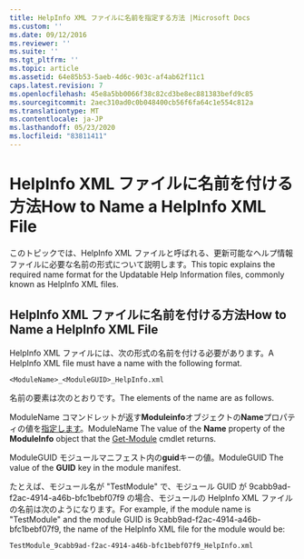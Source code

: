 ```yaml
---
title: HelpInfo XML ファイルに名前を指定する方法 |Microsoft Docs
ms.custom: ''
ms.date: 09/12/2016
ms.reviewer: ''
ms.suite: ''
ms.tgt_pltfrm: ''
ms.topic: article
ms.assetid: 64e85b53-5aeb-4d6c-903c-af4ab62f11c1
caps.latest.revision: 7
ms.openlocfilehash: 45e8a5bb0066f38c82cd3be8ec881383befd9c85
ms.sourcegitcommit: 2aec310ad0c0b048400cb56f6fa64c1e554c812a
ms.translationtype: MT
ms.contentlocale: ja-JP
ms.lasthandoff: 05/23/2020
ms.locfileid: "83811411"
---
```

# <a name="how-to-name-a-helpinfo-xml-file"></a><span data-ttu-id="11034-102">HelpInfo XML ファイルに名前を付ける方法</span><span class="sxs-lookup"><span data-stu-id="11034-102">How to Name a HelpInfo XML File</span></span>

<span data-ttu-id="11034-103">このトピックでは、HelpInfo XML ファイルと呼ばれる、更新可能なヘルプ情報ファイルに必要な名前の形式について説明します。</span><span class="sxs-lookup"><span data-stu-id="11034-103">This topic explains the required name format for the Updatable Help Information files, commonly known as HelpInfo XML files.</span></span>

## <a name="how-to-name-a-helpinfo-xml-file"></a><span data-ttu-id="11034-104">HelpInfo XML ファイルに名前を付ける方法</span><span class="sxs-lookup"><span data-stu-id="11034-104">How to Name a HelpInfo XML File</span></span>

<span data-ttu-id="11034-105">HelpInfo XML ファイルには、次の形式の名前を付ける必要があります。</span><span class="sxs-lookup"><span data-stu-id="11034-105">A HelpInfo XML file must have a name with the following format.</span></span>

`<ModuleName>_<ModuleGUID>_HelpInfo.xml`

<span data-ttu-id="11034-106">名前の要素は次のとおりです。</span><span class="sxs-lookup"><span data-stu-id="11034-106">The elements of the name are as follows.</span></span>

<span data-ttu-id="11034-107">ModuleName コマンドレットが返す**Moduleinfo**オブジェクトの**Name**プロパティの値を[指定します](/powershell/module/Microsoft.PowerShell.Core/Get-Module)。</span><span class="sxs-lookup"><span data-stu-id="11034-107">ModuleName The value of the **Name** property of the **ModuleInfo** object that the [Get-Module](/powershell/module/Microsoft.PowerShell.Core/Get-Module) cmdlet returns.</span></span>

<span data-ttu-id="11034-108">ModuleGUID モジュールマニフェスト内の**guid**キーの値。</span><span class="sxs-lookup"><span data-stu-id="11034-108">ModuleGUID The value of the **GUID** key in the module manifest.</span></span>

<span data-ttu-id="11034-109">たとえば、モジュール名が "TestModule" で、モジュール GUID が 9cabb9ad-f2ac-4914-a46b-bfc1bebf07f9 の場合、モジュールの HelpInfo XML ファイルの名前は次のようになります。</span><span class="sxs-lookup"><span data-stu-id="11034-109">For example, if the module name is "TestModule" and the module GUID is 9cabb9ad-f2ac-4914-a46b-bfc1bebf07f9, the name of the HelpInfo XML file for the module would be:</span></span>

`TestModule_9cabb9ad-f2ac-4914-a46b-bfc1bebf07f9_HelpInfo.xml`
